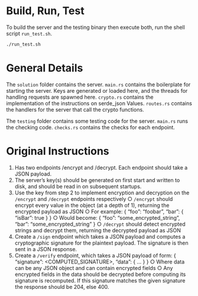 # Build, Run, Test
To build the server and the testing binary then execute both, run the shell script `run_test.sh`.
```bash
./run_test.sh
```

# General Details
The `solution` folder contains the server. 
`main.rs` contains the boilerplate for starting the server. Keys are generated or loaded here, and the threads for handling requests are spawned here. 
`crypto.rs` contains the implementation of the instructions on serde_json Values. 
`routes.rs` contains the handlers for the server that call the crypto functions. 

The `testing` folder contains some testing code for the server. 
`main.rs` runs the checking code.
`checks.rs` contains the checks for each endpoint. 

# Original Instructions

1. Has two endpoints /encrypt and /decrypt. Each endpoint should take a JSON payload.
2. The server’s key(s) should be generated on first start and written to disk, and should be read in on subsequent startups.
3. Use the key from step 2 to implement encryption and decryption on the `/encrypt` and `/decrypt` endpoints respectively
   ○ `/encrypt` should encrypt every value in the object (at a depth of 1), returning the encrypted payload as JSON
   ○ For example:
     {
         “foo”: “foobar”,
         “bar”: {
         “isBar”: true
         }
     }
   ○ Would become:
     {
         “foo”: “some_encrypted_string”, “bar”: “some_encrypted_string”
     }
   ○ `/decrypt` should detect encrypted strings and decrypt them, returning the decrypted payload as JSON
4. Create a `/sign` endpoint which takes a JSON payload and computes a cryptographic signature for the plaintext payload. The signature is then sent in a JSON response.
5. Create a `/verify` endpoint, which takes a JSON payload of form:
 {
     “signature”: <COMPUTED_SIGNATURE>, “data”: { ... }
 }
   ○ Where data can be any JSON object and can contain encrypted fields
   ○ Any encrypted fields in the data should be decrypted before computing its signature is recomputed. If this signature matches the given signature the response should be 204, else 400.

